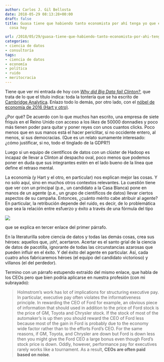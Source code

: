 ```yaml
---
author: Carlos J. Gil Bellosta
date: 2018-05-29 08:13:28+00:00
draft: false
title: Guasa tiene que habiendo tanto economista por ahí tenga yo que escribir esta
  cosa hoy

url: /2018/05/29/guasa-tiene-que-habiendo-tanto-economista-por-ahi-tenga-yo-que-escribir-esta-cosa-hoy/
categories:
- ciencia de datos
- consultoría
tags:
- ciencia de datos
- economía
- política
- ruido
- meritocracia
---
```


Tiene que ver mi entrada de hoy con [_Why did Big Data fail Clinton?_](http://www.statisticsviews.com/details/news/10094321/Why_did_Big_Data_fail_Clinton.html), que trata de lo que el título indica: toda la tontería que se ha escrito de [Cambridge Analytica](https://www.datanalytics.com/2018/04/02/sobre-lo-de-cambridge-analytica/). Enlazo todo lo demás, por otro lado, con el [nóbel de economía de 2016 (Hart y otro)](https://marginalrevolution.com/marginalrevolution/2016/10/performance-pay-nobel.html).

¿Por qué? De acuerdo con lo que muchos han escrito, una empresa de siete friquis en el Reino Unido con acceso a los _likes_ de 50000 donnadies y poco más tienen poder para quitar y poner reyes con unos cuantos clicks. Poco menos que en sus manos está el hacer periclitar, si no occidente entero, al menos, sí sus democracias. (Que es un relato sumamente interesado: ¿cómo justificar, si no, todo el tinglado de la GDPR?)

Luego si un equipo de científicos de datos con un clúster de Hadoop es incapaz de llevar a Clinton al despacho oval, poco menos que podemos poner en duda que sus integrantes estén en el lado bueno de la línea que define el retraso mental.

La economía (y Hart y el otro, en particular) nos explican mejor las cosas. Y no solo aquí, sino en muchos otros contextos relevantes. La cuestión tiene que ver con un principal (p.e., un candidato a la Casa Blanca) pone en manos de un agente (p.e., un grupo de científicos de datos) llevar ciertos aspectos de su campaña. Entonces, ¿cuánto mérito cabe atribuir al agente? En particular, la retribución depende del ruido, es decir, de lo problemática que sea la relación entre esfuerzo y éxito a través de una fórmula del tipo

![](/wp-uploads/2018/05/Betaweights2.png#center)

que se explica en tercer enlace del primer párrafo.

En la literaturilla sobre ciencia de datos y todas las demás cosas, crea sus héroes: aquellos que, ¡oh!, acertaron. Acertar es el santo grial de la ciencia de datos de pacotilla, ignorante de todas las circunstancias azarosas que pueden influir en el éxito. Y del éxito del agente en particular. Así, cada cuatro años fabricaremos héroes (el equipo del candidato victorioso) y villanos (el del perdedor).

Termino con un párrafo estupendo extraído del mismo enlace, que habla de los CEOs pero que bien podría aplicarse en nuestra profesión (con mi subrayado):

>Holmstrom’s work has lot of implications for structuring executive pay. In particular, executive pay often violates the informativeness principle. In rewarding the CEO of Ford for example, an obvious piece of information that should used in addition to the price of Ford stock is the price of GM, Toyota and Chrysler stock. If the stock of most of the automaker’s is up then you should reward the CEO of Ford less because most of the gain in Ford is probably due to the economy wide factor rather than to the efforts Ford’s CEO. For the same reasons, if GM, Toyota, and Chrysler are down but Ford is down less then you might give the Ford CEO a large bonus even though Ford’s stock price is down. Oddly, however, performance pay for executives rarely works like a tournament. As a result, **CEOs are often paid based on noise**.